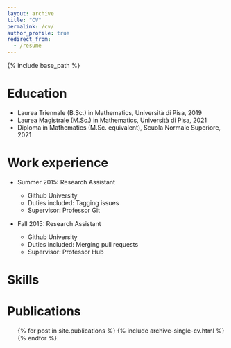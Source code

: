```yaml
---
layout: archive
title: "CV"
permalink: /cv/
author_profile: true
redirect_from:
  - /resume
---
```


{% include base_path %}

Education
======
* Laurea Triennale (B.Sc.) in Mathematics, Università di Pisa, 2019
* Laurea Magistrale (M.Sc.) in Mathematics, Università di Pisa, 2021
* Diploma in Mathematics (M.Sc. equivalent), Scuola Normale Superiore, 2021

Work experience
======
* Summer 2015: Research Assistant
  * Github University
  * Duties included: Tagging issues
  * Supervisor: Professor Git

* Fall 2015: Research Assistant
  * Github University
  * Duties included: Merging pull requests
  * Supervisor: Professor Hub
  
Skills
======


Publications
======
  <ul>{% for post in site.publications %}
    {% include archive-single-cv.html %}
  {% endfor %}</ul>

